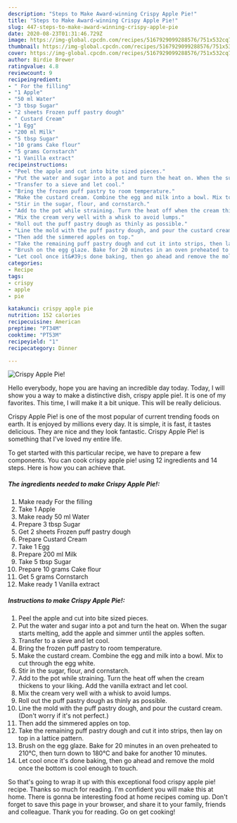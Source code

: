 ```yaml
---
description: "Steps to Make Award-winning Crispy Apple Pie!"
title: "Steps to Make Award-winning Crispy Apple Pie!"
slug: 447-steps-to-make-award-winning-crispy-apple-pie
date: 2020-08-23T01:31:46.729Z
image: https://img-global.cpcdn.com/recipes/5167929099288576/751x532cq70/crispy-apple-pie-recipe-main-photo.jpg
thumbnail: https://img-global.cpcdn.com/recipes/5167929099288576/751x532cq70/crispy-apple-pie-recipe-main-photo.jpg
cover: https://img-global.cpcdn.com/recipes/5167929099288576/751x532cq70/crispy-apple-pie-recipe-main-photo.jpg
author: Birdie Brewer
ratingvalue: 4.8
reviewcount: 9
recipeingredient:
- " For the filling"
- "1 Apple"
- "50 ml Water"
- "3 tbsp Sugar"
- "2 sheets Frozen puff pastry dough"
- " Custard Cream"
- "1 Egg"
- "200 ml Milk"
- "5 tbsp Sugar"
- "10 grams Cake flour"
- "5 grams Cornstarch"
- "1 Vanilla extract"
recipeinstructions:
- "Peel the apple and cut into bite sized pieces."
- "Put the water and sugar into a pot and turn the heat on. When the sugar starts melting, add the apple and simmer until the apples soften."
- "Transfer to a sieve and let cool."
- "Bring the frozen puff pastry to room temperature."
- "Make the custard cream. Combine the egg and milk into a bowl. Mix to cut through the egg white."
- "Stir in the sugar, flour, and cornstarch."
- "Add to the pot while straining. Turn the heat off when the cream thickens to your liking. Add the vanilla extract and let cool."
- "Mix the cream very well with a whisk to avoid lumps."
- "Roll out the puff pastry dough as thinly as possible."
- "Line the mold with the puff pastry dough, and pour the custard cream. (Don&#39;t worry if it&#39;s not perfect.)"
- "Then add the simmered apples on top."
- "Take the remaining puff pastry dough and cut it into strips, then lay on top in a lattice pattern."
- "Brush on the egg glaze. Bake for 20 minutes in an oven preheated to 210°C, then turn down to 180°C and bake for another 10 minutes."
- "Let cool once it&#39;s done baking, then go ahead and remove the mold once the bottom is cool enough to touch."
categories:
- Recipe
tags:
- crispy
- apple
- pie

katakunci: crispy apple pie 
nutrition: 152 calories
recipecuisine: American
preptime: "PT34M"
cooktime: "PT53M"
recipeyield: "1"
recipecategory: Dinner

---
```



![Crispy Apple Pie!](https://img-global.cpcdn.com/recipes/5167929099288576/751x532cq70/crispy-apple-pie-recipe-main-photo.jpg)

Hello everybody, hope you are having an incredible day today. Today, I will show you a way to make a distinctive dish, crispy apple pie!. It is one of my favorites. This time, I will make it a bit unique. This will be really delicious.

Crispy Apple Pie! is one of the most popular of current trending foods on earth. It is enjoyed by millions every day. It is simple, it is fast, it tastes delicious. They are nice and they look fantastic. Crispy Apple Pie! is something that I've loved my entire life.




To get started with this particular recipe, we have to prepare a few components. You can cook crispy apple pie! using 12 ingredients and 14 steps. Here is how you can achieve that.

##### The ingredients needed to make Crispy Apple Pie!:

1. Make ready  For the filling
1. Take 1 Apple
1. Make ready 50 ml Water
1. Prepare 3 tbsp Sugar
1. Get 2 sheets Frozen puff pastry dough
1. Prepare  Custard Cream
1. Take 1 Egg
1. Prepare 200 ml Milk
1. Take 5 tbsp Sugar
1. Prepare 10 grams Cake flour
1. Get 5 grams Cornstarch
1. Make ready 1 Vanilla extract




##### Instructions to make Crispy Apple Pie!:

1. Peel the apple and cut into bite sized pieces.
1. Put the water and sugar into a pot and turn the heat on. When the sugar starts melting, add the apple and simmer until the apples soften.
1. Transfer to a sieve and let cool.
1. Bring the frozen puff pastry to room temperature.
1. Make the custard cream. Combine the egg and milk into a bowl. Mix to cut through the egg white.
1. Stir in the sugar, flour, and cornstarch.
1. Add to the pot while straining. Turn the heat off when the cream thickens to your liking. Add the vanilla extract and let cool.
1. Mix the cream very well with a whisk to avoid lumps.
1. Roll out the puff pastry dough as thinly as possible.
1. Line the mold with the puff pastry dough, and pour the custard cream. (Don&#39;t worry if it&#39;s not perfect.)
1. Then add the simmered apples on top.
1. Take the remaining puff pastry dough and cut it into strips, then lay on top in a lattice pattern.
1. Brush on the egg glaze. Bake for 20 minutes in an oven preheated to 210°C, then turn down to 180°C and bake for another 10 minutes.
1. Let cool once it&#39;s done baking, then go ahead and remove the mold once the bottom is cool enough to touch.




So that's going to wrap it up with this exceptional food crispy apple pie! recipe. Thanks so much for reading. I'm confident you will make this at home. There is gonna be interesting food at home recipes coming up. Don't forget to save this page in your browser, and share it to your family, friends and colleague. Thank you for reading. Go on get cooking!
